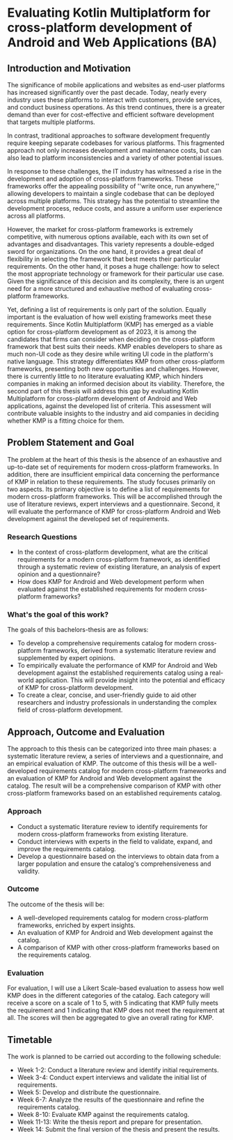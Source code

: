 # Evaluating Kotlin Multiplatform for cross-platform development of Android and Web Applications (BA)

## Introduction and Motivation

The significance of mobile applications and websites as end-user platforms has increased significantly over the past decade. Today, nearly every industry uses these platforms to interact with customers, provide services, and conduct business operations. As this trend continues, there is a greater demand than ever for cost-effective and efficient software development that targets multiple platforms.

In contrast, traditional approaches to software development frequently require keeping separate codebases for various platforms. This fragmented approach not only increases development and maintenance costs, but can also lead to platform inconsistencies and a variety of other potential issues.

In response to these challenges, the IT industry has witnessed a rise in the development and adoption of cross-platform frameworks. These frameworks offer the appealing possibility of ''write once, run anywhere,'' allowing developers to maintain a single codebase that can be deployed across multiple platforms. This strategy has the potential to streamline the development process, reduce costs, and assure a uniform user experience across all platforms.

However, the market for cross-platform frameworks is extremely competitive, with numerous options available, each with its own set of advantages and disadvantages. This variety represents a double-edged sword for organizations. On the one hand, it provides a great deal of flexibility in selecting the framework that best meets their particular requirements. On the other hand, it poses a huge challenge: how to select the most appropriate technology or framework for their particular use case.
Given the significance of this decision and its complexity, there is an urgent need for a more structured and exhaustive method of evaluating cross-platform frameworks.

Yet, defining a list of requirements is only part of the solution. Equally important is the evaluation of how well existing frameworks meet these requirements.
Since Kotlin Multiplatform (KMP) has emerged as a viable option for cross-platform development as of 2023, it is among the candidates that firms can consider when deciding on the cross-platform framework that best suits their needs. KMP enables developers to share as much non-UI code as they desire while writing UI code in the platform's native language. This strategy differentiates KMP from other cross-platform frameworks, presenting both new opportunities and challenges.
However, there is currently little to no literature evaluating KMP, which hinders companies in making an informed decision about its viability. Therefore, the second part of this thesis will address this gap by evaluating Kotlin Multiplatform for cross-platform development of Android and Web applications, against the developed list of criteria. This assessment will contribute valuable insights to the industry and aid companies in deciding whether KMP is a fitting choice for them.

## Problem Statement and Goal
The problem at the heart of this thesis is the absence of an exhaustive and up-to-date set of requirements for modern cross-platform frameworks. In addition, there are insufficient empirical data concerning the performance of KMP in relation to these requirements.
The study focuses primarily on two aspects. Its primary objective is to define a list of requirements for modern cross-platform frameworks. This will be accomplished through the use of literature reviews, expert interviews and a questionnaire. Second, it will evaluate the performance of KMP for cross-platform Android and Web development against the developed set of requirements.

### Research Questions
* In the context of cross-platform development, what are the critical requirements for a modern cross-platform framework, as identified through a systematic review of existing literature, an analysis of expert opinion and a questionnaire?
* How does KMP for Android and Web development perform when evaluated against the established requirements for modern cross-platform frameworks?

### What's the goal of this work?
The goals of this bachelors-thesis are as follows: 
* To develop a comprehensive requirements catalog for modern cross-platform frameworks, derived from a systematic literature review and supplemented by expert opinions.
* To empirically evaluate the performance of KMP for Android and Web development against the established requirements catalog using a real-world application. This will provide insight into the potential and efficacy of KMP for cross-platform development.
* To create a clear, concise, and user-friendly guide to aid other researchers and industry professionals in understanding the complex field of cross-platform development.


## Approach, Outcome and Evaluation
The approach to this thesis can be categorized into three main phases: a systematic literature review, a series of interviews and a questionnaire, and an empirical evaluation of KMP.
The outcome of this thesis will be a well-developed requirements catalog for modern cross-platform frameworks and an evaluation of KMP for Android and Web development against the catalog. The result will be a comprehensive comparison of KMP with other cross-platform frameworks based on an established requirements catalog.

### Approach
* Conduct a systematic literature review to identify requirements for modern cross-platform frameworks from existing literature.
* Conduct interviews with experts in the field to validate, expand, and improve the requirements catalog.
* Develop a questionnaire based on the interviews to obtain data from a larger population and ensure the catalog's comprehensiveness and validity.

### Outcome
The outcome of the thesis will be: 
* A well-developed requirements catalog for modern cross-platform frameworks, enriched by expert insights.
* An evaluation of KMP for Android and Web development against the catalog.
* A comparison of KMP with other cross-platform frameworks based on the requirements catalog.

### Evaluation
For evaluation, I will use a Likert Scale-based evaluation to assess how well KMP does in the different categories of the catalog. Each category will receive a score on a scale of 1 to 5, with 5 indicating that KMP fully meets the requirement and 1 indicating that KMP does not meet the requirement at all. The scores will then be aggregated to give an overall rating for KMP.

## Timetable
The work is planned to be carried out according to the following schedule:

* Week 1-2: Conduct a literature review and identify initial requirements.
* Week 3-4: Conduct expert interviews and validate the initial list of requirements.
* Week 5: Develop and distribute the questionnaire.
* Week 6-7: Analyze the results of the questionnaire and refine the requirements catalog.
* Week 8-10: Evaluate KMP against the requirements catalog.
* Week 11-13: Write the thesis report and prepare for presentation.
* Week 14: Submit the final version of the thesis and present the results.
